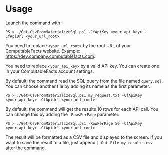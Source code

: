 # Usage

Launch the command with :

```
PS > ./Get-CsvFromMaterializeSql.ps1 -CfApiKey <your_api_key> -CfApiUrl <your_url_root>
```

You need to replace `<your_url_root>` by the root URL of your ComputableFacts website. Example: https://dev.company.computablefacts.com.

You need to replace `<your_api_key>` by a valid API key. You can create one in your ComputableFacts account settings.

By default, the command read the SQL query from the file named `query.sql`. You can choose another file by adding its name as the first parameter.

```
PS > ./Get-CsvFromMaterializeSql.ps1 my_request.txt -CfApiKey <your_api_key> -CfApiUrl <your_url_root>
```

By default, the command will get the results 10 rows for each API call. You can change this by adding the `-RowsPerPage` parameter.

```
PS > ./Get-CsvFromMaterializeSql.ps1 -RowPerPage 50 -CfApiKey <your_api_key> -CfApiUrl <your_url_root>
```

The result will be formatted as a CSV file and displayed to the screen. If you want to save the result to a file, just append `| Out-File my_results.csv` after the command.

